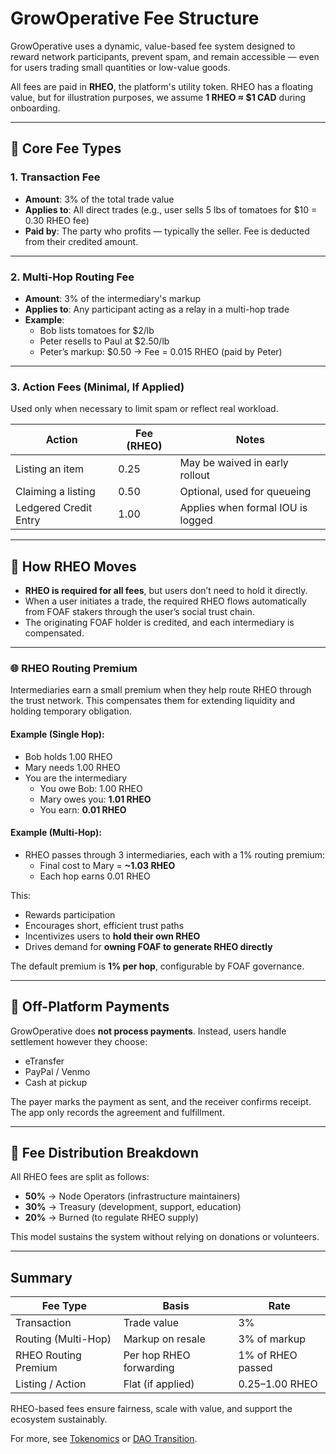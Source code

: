 # GrowOperative Fee Structure

GrowOperative uses a dynamic, value-based fee system designed to reward network participants, prevent spam, and remain accessible — even for users trading small quantities or low-value goods.

All fees are paid in **RHEO**, the platform's utility token. RHEO has a floating value, but for illustration purposes, we assume **1 RHEO ≈ $1 CAD** during onboarding.

---

## 🔹 Core Fee Types

### 1. Transaction Fee
- **Amount**: 3% of the total trade value
- **Applies to**: All direct trades (e.g., user sells 5 lbs of tomatoes for $10 = 0.30 RHEO fee)
- **Paid by**: The party who profits — typically the seller. Fee is deducted from their credited amount.

---

### 2. Multi-Hop Routing Fee
- **Amount**: 3% of the intermediary's markup
- **Applies to**: Any participant acting as a relay in a multi-hop trade
- **Example**:
  - Bob lists tomatoes for $2/lb
  - Peter resells to Paul at $2.50/lb
  - Peter’s markup: $0.50 → Fee = 0.015 RHEO (paid by Peter)

---

### 3. Action Fees (Minimal, If Applied)
Used only when necessary to limit spam or reflect real workload.

| Action               | Fee (RHEO) | Notes                             |
|----------------------|------------|-----------------------------------|
| Listing an item      | 0.25       | May be waived in early rollout    |
| Claiming a listing   | 0.50       | Optional, used for queueing       |
| Ledgered Credit Entry| 1.00       | Applies when formal IOU is logged |

---

## 🔹 How RHEO Moves

- **RHEO is required for all fees**, but users don’t need to hold it directly.
- When a user initiates a trade, the required RHEO flows automatically from FOAF stakers through the user’s social trust chain.
- The originating FOAF holder is credited, and each intermediary is compensated.

---

### 🌐 RHEO Routing Premium

Intermediaries earn a small premium when they help route RHEO through the trust network. This compensates them for extending liquidity and holding temporary obligation.

#### Example (Single Hop):
- Bob holds 1.00 RHEO
- Mary needs 1.00 RHEO
- You are the intermediary
  - You owe Bob: 1.00 RHEO
  - Mary owes you: **1.01 RHEO**
  - You earn: **0.01 RHEO**

#### Example (Multi-Hop):
- RHEO passes through 3 intermediaries, each with a 1% routing premium:
  - Final cost to Mary = **~1.03 RHEO**
  - Each hop earns 0.01 RHEO

This:
- Rewards participation
- Encourages short, efficient trust paths
- Incentivizes users to **hold their own RHEO**
- Drives demand for **owning FOAF to generate RHEO directly**

The default premium is **1% per hop**, configurable by FOAF governance.

---

## 🔹 Off-Platform Payments

GrowOperative does **not process payments**. Instead, users handle settlement however they choose:
- eTransfer
- PayPal / Venmo
- Cash at pickup

The payer marks the payment as sent, and the receiver confirms receipt. The app only records the agreement and fulfillment.

---

## 🔹 Fee Distribution Breakdown

All RHEO fees are split as follows:

- **50%** → Node Operators (infrastructure maintainers)
- **30%** → Treasury (development, support, education)
- **20%** → Burned (to regulate RHEO supply)

This model sustains the system without relying on donations or volunteers.

---

## Summary

| Fee Type             | Basis                     | Rate              |
|----------------------|---------------------------|-------------------|
| Transaction          | Trade value               | 3%                |
| Routing (Multi-Hop)  | Markup on resale          | 3% of markup      |
| RHEO Routing Premium | Per hop RHEO forwarding   | 1% of RHEO passed |
| Listing / Action     | Flat (if applied)         | 0.25–1.00 RHEO    |

RHEO-based fees ensure fairness, scale with value, and support the ecosystem sustainably.

For more, see [Tokenomics](./tokenomics.md) or [DAO Transition](./dao-transition.md).
